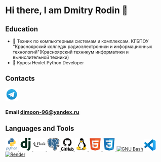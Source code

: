 # Hi there, I am Dmitry Rodin 👋


## Education
  - :round_pushpin: Техник по компьютерным системам и комплексам. КГБПОУ "Красноярский колледж радиоэлектроники и информационных технологий"(Красноярский техникум информатики и вычислительной техники)
  - :round_pushpin: Курсы Hexlet Python Developer

## Сontacts
<a href="https://t.me/Dmitry_1996_r" target="_blank"> <img src="https://github.com/Dmitry996/Dmitry996/blob/main/icons/tg.png" alt="tg" width="40" height="40"/> </a>

### Email [dimoon-96@yandex.ru](mailto:dimoon-96@yandex.ru)

## Languages and Tools
<p align="left">
<a href="https://www.python.org" target="_blank"> <img src="https://github.com/Dmitry996/Dmitry996/blob/main/icons/python-original-wordmark.svg" alt="python" width="40" height="40"/> </a>
<a href="https://www.djangoproject.com/" target="_blank"> <img src="https://github.com/Dmitry996/Dmitry996/blob/main/icons/django-plain.svg" alt="django" width="40" height="40"/> </a>
<a href="https://flask.palletsprojects.com/en/3.0.x/" target="_blank"> <img src="https://github.com/Dmitry996/Dmitry996/blob/main/icons/flask-original-wordmark.svg" alt="flask" width="40" height="40"/> </a>
<a href="https://www.postgresql.org/" target="_blank"> <img src="https://github.com/Dmitry996/Dmitry996/blob/main/icons/postgresql-original.svg" alt="postgresql" width="40" height="40"/> </a>
<a href="https://github.com/" target="_blank"> <img src="https://github.com/Dmitry996/Dmitry996/blob/main/icons/github-original-wordmark.svg" alt="githab" width="40" height="40"/> </a>
<a href="https://www.linux.org/" target="_blank"> <img src="https://github.com/Dmitry996/Dmitry996/blob/main/icons/linux-original.svg" alt="linux" width="40" height="40"/> </a>
<a href="https://www.w3schools.com/html/default.asp" target="_blank"> <img src="https://github.com/Dmitry996/Dmitry996/blob/main/icons/html5-original.svg" alt="html5" width="40" height="40"/> </a>
<a href="https://www.w3schools.com/css/default.asp" target="_blank"> <img src="https://github.com/Dmitry996/Dmitry996/blob/main/icons/css3-original.svg" alt=" css3" width="40" height="40"/> </a>
<a href="https://www.gnu.org/software/bash/" target="_blank" rel="noreferrer"><img src="https://raw.githubusercontent.com/danielcranney/readme-generator/main/public/icons/skills/gnubash.svg" width="36" height="36" alt="GNU Bash" /></a>
<a href="https://code.visualstudio.com/" target="_blank" rel="noreferrer"><img src="https://github.com/Dmitry996/Dmitry996/blob/main/icons/vscode-original.svg" width="36" height="36" alt="VS Code" /></a>
<a href="https://render.com/" target="_blank" rel="noreferrer"><img src="https://raw.githubusercontent.com/danielcranney/readme-generator/main/public/icons/skills/render-colored.svg" width="36" height="36" alt="Render" /></a>
</p>